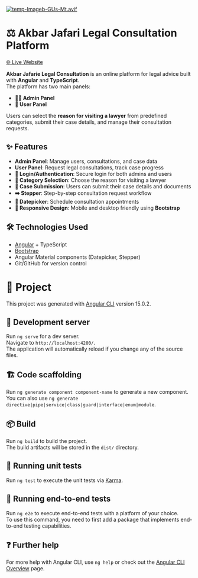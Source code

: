 [![temp-Imageb-GUs-Mt.avif](https://i.postimg.cc/HxpmRFbf/temp-Imageb-GUs-Mt.avif)](https://postimg.cc/Z9DXy77c)
# ⚖️ Akbar Jafari Legal Consultation Platform

[🌐 Live Website](https://drjaferi.ir)

**Akbar Jafarie Legal Consultation** is an online platform for legal advice built with **Angular** and **TypeScript**.  
The platform has two main panels:  
- **👨‍💼 Admin Panel**  
- **👤 User Panel**

Users can select the **reason for visiting a lawyer** from predefined categories, submit their case details, and manage their consultation requests.  

## ✨ Features

- **Admin Panel**: Manage users, consultations, and case data  
- **User Panel**: Request legal consultations, track case progress  
- **🔐 Login/Authentication**: Secure login for both admins and users  
- **📂 Category Selection**: Choose the reason for visiting a lawyer  
- **📝 Case Submission**: Users can submit their case details and documents  
- **➡️ Stepper**: Step-by-step consultation request workflow  
- **📅 Datepicker**: Schedule consultation appointments  
- **📱 Responsive Design**: Mobile and desktop friendly using **Bootstrap**  

## 🛠️ Technologies Used

- [Angular](https://angular.io/) + TypeScript  
- [Bootstrap](https://getbootstrap.com/)  
- Angular Material components (Datepicker, Stepper)  
- Git/GitHub for version control  


# 📁 Project

This project was generated with [Angular CLI](https://github.com/angular/angular-cli) version 15.0.2.

## 🚀 Development server

Run `ng serve` for a dev server.  
Navigate to `http://localhost:4200/`.  
The application will automatically reload if you change any of the source files.

## 🏗️ Code scaffolding

Run `ng generate component component-name` to generate a new component.  
You can also use `ng generate directive|pipe|service|class|guard|interface|enum|module`.

## 📦 Build

Run `ng build` to build the project.  
The build artifacts will be stored in the `dist/` directory.

## 🧪 Running unit tests

Run `ng test` to execute the unit tests via [Karma](https://karma-runner.github.io).

## 🔗 Running end-to-end tests

Run `ng e2e` to execute end-to-end tests with a platform of your choice.  
To use this command, you need to first add a package that implements end-to-end testing capabilities.

## ❓ Further help

For more help with Angular CLI, use `ng help` or check out the [Angular CLI Overview](https://angular.io/cli) page.
